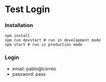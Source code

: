 # Test Login


### Installation

```
npm install
npm run devstart # run in development mode
npm start # run in production mode
```
### Login

- email: pablo@correo
- password: pass